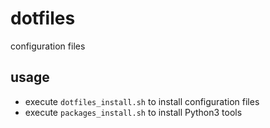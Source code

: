 # dotfiles

configuration files

## usage
- execute `dotfiles_install.sh` to install configuration files
- execute `packages_install.sh` to install Python3 tools
